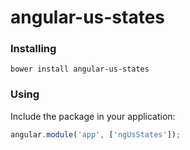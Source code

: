 # angular-us-states

### Installing

`bower install angular-us-states`

### Using

Include the package in your application:

```javascript
angular.module('app', ['ngUsStates']);
```
